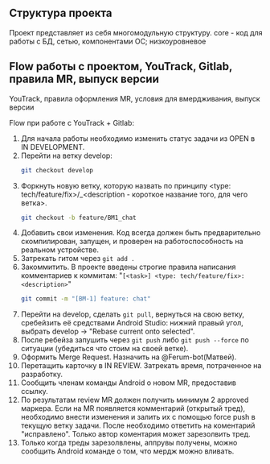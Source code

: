 ## Структура проекта

Проект представляет из себя многомодульную структуру.
core - код для работы с БД, сетью, компонентами ОС; низкоуровневое


## Flow работы с проектом, YouTrack, Gitlab, правила MR, выпуск версии

YouTrack, правила оформления MR, условия для вмердживания, выпуск версии

Flow при работе с YouTrack + Gitlab:

1. Для начала работы необходимо изменить статус задачи из OPEN в IN DEVELOPMENT.
2. Перейти на ветку develop:
    ```sh
    git checkout develop
    ```
3. Форкнуть новую ветку, которую назвать по принципу <type: tech/feature/fix>/<task>_<description - короткое название того, для чего ветка>.
    ```sh
    git checkout -b feature/BM1_chat
    ```
4. Добавить свои изменения. Код всегда должен быть предварительно скомпилирован, запущен, и проверен на работоспособность на реальном устройстве.
5. Затрекать гитом через `git add .`
6. Закоммитить. В проекте введены строгие правила написания комментариев к коммитам: "`[<task>] <type: tech/feature/fix>: <description>`"
    ```sh
    git commit -m "[BM-1] feature: chat"
    ```
7. Перейти на develop, сделать `git pull`, вернуться на свою ветку, сребейзить её средствами Android Studio: нижний правый угол, выбрать develop -> "Rebase current onto selected".
8. После ребейза запушить через `git push` либо `git push --force` по ситуации (убедиться что стоим на своей ветке).
9. Оформить Merge Request. Назначить на @Ferum-bot(Матвей).
10. Перетащить карточку в IN REVIEW. Затрекать время, потраченное на разработку.
11. Сообщить членам команды Android о новом MR, предоставив ссылку.
12. По результатам review MR должен получить минимум 2 approved маркера. Если на MR появляется комментарий (открытый тред), необходимо внести изменения и залить их с помощью force push в текущую ветку задачи. После необходимо ответить на коментарий "исправлено". Только автор коментария может зарезолвить тред.
13. Только когда треды зарезолвлены, аппрувы получены, можно сообщить Android команде о том, что мердж можно вливать.
